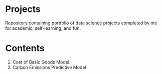 # Projects
Repository containing portfolio of data science projects completed by me for academic, self-learning, and fun. 

# Contents
1. Cost of Basic Goods Model:
2. Carbon Emissions Predictive Model
